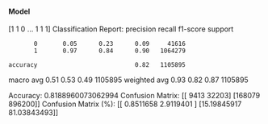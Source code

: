 #### Model
[1 1 0 ... 1 1 1]
Classification Report:
              precision    recall  f1-score   support

           0       0.05      0.23      0.09     41616
           1       0.97      0.84      0.90   1064279

    accuracy                           0.82   1105895
   macro avg       0.51      0.53      0.49   1105895
weighted avg       0.93      0.82      0.87   1105895

Accuracy: 0.8188960073062994
Confusion Matrix:
[[  9413  32203]
 [168079 896200]]
Confusion Matrix (%):
[[ 0.8511658   2.9119401 ]
 [15.19845917 81.03843493]]
